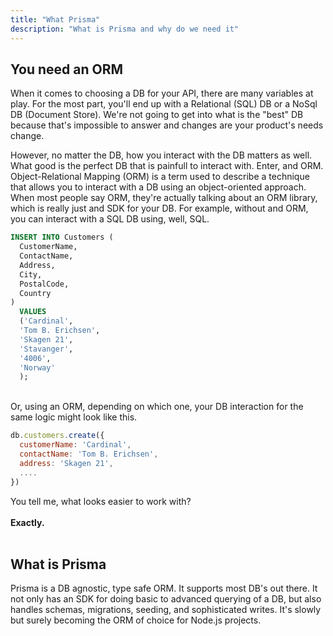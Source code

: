 ```yaml
---
title: "What Prisma"
description: "What is Prisma and why do we need it"
---
```


## You need an ORM

When it comes to choosing a DB for your API, there are many variables at play. For the most part, you'll end up with a Relational (SQL) DB or a NoSql DB (Document Store). We're not going to get into what is the "best" DB because that's impossible to answer and changes are your product's needs change.

However, no matter the DB, how you interact with the DB matters as well. What good is the perfect DB that is painfull to interact with. Enter, and ORM. Object-Relational Mapping (ORM) is a term used to describe a technique that allows you to interact with a DB using an object-oriented approach. When most people say ORM, they're actually talking about an ORM library, which is really just and SDK for your DB. For example, without and ORM, you can interact with a SQL DB using, well, SQL.

```sql
INSERT INTO Customers (
  CustomerName,
  ContactName,
  Address,
  City,
  PostalCode,
  Country
)
  VALUES
  ('Cardinal',
  'Tom B. Erichsen',
  'Skagen 21',
  'Stavanger',
  '4006',
  'Norway'
  );
```

<br>
Or, using an ORM, depending on which one, your DB interaction for the same logic might look like this.

```javascript
db.customers.create({
  customerName: 'Cardinal',
  contactName: 'Tom B. Erichsen',
  address: 'Skagen 21',
  ....
})
```

You tell me, what looks easier to work with?
<br>
<br>
**Exactly.**
<br>
<br>

## What is Prisma

Prisma is a DB agnostic, type safe ORM. It supports most DB's out there. It not only has an SDK for doing basic to advanced querying of a DB, but also handles schemas, migrations, seeding, and sophisticated writes. It's slowly but surely becoming the ORM of choice for Node.js projects.

